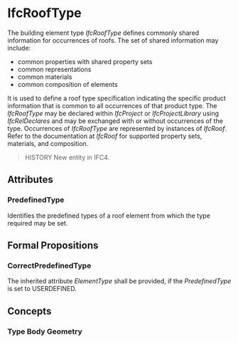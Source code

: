 # IfcRoofType

The building element type _IfcRoofType_ defines commonly shared information for occurrences of roofs. The set of shared information may include:

* common properties with shared property sets
* common representations
* common materials
* common composition of elements

It is used to define a roof type specification indicating the specific product information that is common to all occurrences of that product type. The _IfcRoofType_ may be declared within _IfcProject_ or _IfcProjectLibrary_ using _IfcRelDeclares_ and may be exchanged with or without occurrences of the type. Occurrences of _IfcRoofType_ are represented by instances of _IfcRoof_. Refer to the documentation at _IfcRoof_ for supported property sets, materials, and composition.

> HISTORY New entity in IFC4.

## Attributes

### PredefinedType
Identifies the predefined types of a roof element from which the type required may be set.

## Formal Propositions

### CorrectPredefinedType
The inherited attribute _ElementType_ shall be provided, if the _PredefinedType_ is set to USERDEFINED.

## Concepts

### Type Body Geometry



